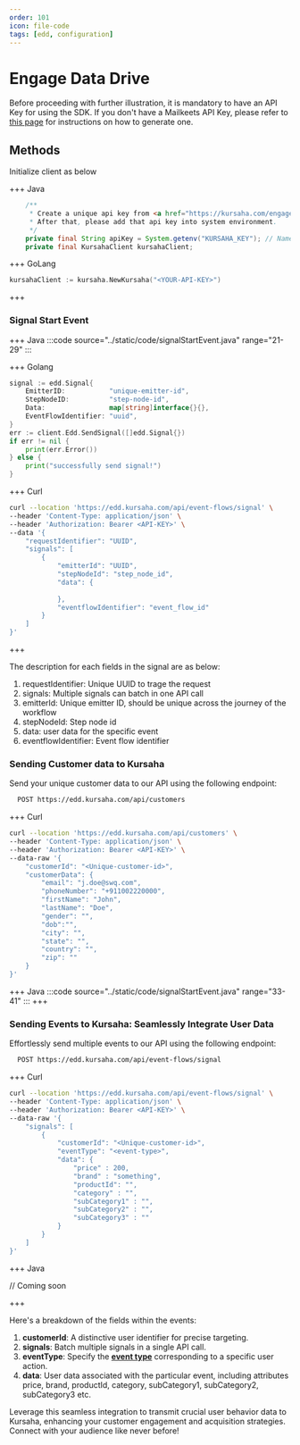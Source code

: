 ```yaml
---
order: 101
icon: file-code
tags: [edd, configuration]
---
```


# Engage Data Drive

Before proceeding with further illustration, it is mandatory to have an API Key for using the SDK. If you don't have a Mailkeets API Key, please refer to [this page](../settings/ApiKey.md) for instructions on how to generate one.


## Methods

Initialize client as below

+++ Java

```java
    /**
     * Create a unique api key from <a href="https://kursaha.com/engage-data-drive/settings/api-key">API Key</a>.
     * After that, please add that api key into system environment.
     */
    private final String apiKey = System.getenv("KURSAHA_KEY"); // Name of the Environment variable
    private final KursahaClient kursahaClient;
```
+++ GoLang
```go
kursahaClient := kursaha.NewKursaha("<YOUR-API-KEY>")
```
+++


### Signal Start Event


+++ Java
:::code source="../static/code/signalStartEvent.java" range="21-29" :::

+++ Golang
```go
signal := edd.Signal{
    EmitterID:           "unique-emitter-id",
    StepNodeID:          "step-node-id",
    Data:                map[string]interface{}{},
    EventFlowIdentifier: "uuid",
}
err := client.Edd.SendSignal([]edd.Signal{})
if err != nil {
    print(err.Error())
} else {
    print("successfully send signal!")
}
```
+++ Curl
```bash
curl --location 'https://edd.kursaha.com/api/event-flows/signal' \
--header 'Content-Type: application/json' \
--header 'Authorization: Bearer <API-KEY>' \
--data '{
    "requestIdentifier": "UUID",
    "signals": [
        {
            "emitterId": "UUID",
            "stepNodeId": "step_node_id",
            "data": {
                
            },
            "eventflowIdentifier": "event_flow_id"
        }
    ]
}'
```
+++ 

The description for each fields in the signal are as below:
1. requestIdentifier: Unique UUID to trage the request
2. signals: Multiple signals can batch in one API call
3. emitterId: Unique emitter ID, should be unique across the journey of the workflow
4. stepNodeId: Step node id
5. data: user data for the specific event
6. eventflowIdentifier: Event flow identifier

### Sending Customer data to Kursaha
Send your unique customer data to our API using the following endpoint:

```bash
  POST https://edd.kursaha.com/api/customers
```
+++ Curl
```bash
curl --location 'https://edd.kursaha.com/api/customers' \
--header 'Content-Type: application/json' \
--header 'Authorization: Bearer <API-KEY>' \
--data-raw '{
    "customerId": "<Unique-customer-id>",
    "customerData": {
        "email": "j.doe@swq.com",
        "phoneNumber": "+911002220000",
        "firstName": "John",
        "lastName": "Doe",
        "gender": "",
        "dob":"",
        "city": "",
        "state": "",
        "country": "",
        "zip": ""
    }
}'
```

+++ Java
:::code source="../static/code/signalStartEvent.java" range="33-41" :::
+++


### Sending Events to Kursaha: Seamlessly Integrate User Data

Effortlessly send multiple events to our API using the following endpoint:

```bash
  POST https://edd.kursaha.com/api/event-flows/signal
```

+++ Curl
```bash
curl --location 'https://edd.kursaha.com/api/event-flows/signal' \
--header 'Content-Type: application/json' \
--header 'Authorization: Bearer <API-KEY>' \
--data-raw '{
    "signals": [
        {
            "customerId": "<Unique-customer-id>",
            "eventType": "<event-type>",
            "data": {
                "price" : 200,
                "brand" : "something",
                "productId": "",
                "category" : "",
                "subCategory1" : "",
                "subCategory2" : "",
                "subCategory3" : ""
            }
        }
    ]
}'
```
+++ Java

// Coming soon

+++

Here's a breakdown of the fields within the events:

1. **customerId**: A distinctive user identifier for precise targeting.
2. **signals**: Batch multiple signals in a single API call.
3. **eventType**: Specify the [**event type**](../engageDataDrive/cohort/#utilizing-cohort-events) corresponding to a specific user action.
4. **data**: User data associated with the particular event, including attributes price, brand, productId, category, subCategory1, subCategory2, subCategory3 etc.

Leverage this seamless integration to transmit crucial user behavior data to Kursaha, enhancing your customer engagement and acquisition strategies. Connect with your audience like never before!